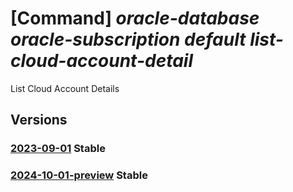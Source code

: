 # [Command] _oracle-database oracle-subscription default list-cloud-account-detail_

List Cloud Account Details

## Versions

### [2023-09-01](/Resources/mgmt-plane/L3N1YnNjcmlwdGlvbnMve30vcHJvdmlkZXJzL29yYWNsZS5kYXRhYmFzZS9vcmFjbGVzdWJzY3JpcHRpb25zL2RlZmF1bHQvbGlzdGNsb3VkYWNjb3VudGRldGFpbHM=/2023-09-01.xml) **Stable**

<!-- mgmt-plane /subscriptions/{}/providers/oracle.database/oraclesubscriptions/default/listcloudaccountdetails 2023-09-01 -->

### [2024-10-01-preview](/Resources/mgmt-plane/L3N1YnNjcmlwdGlvbnMve30vcHJvdmlkZXJzL29yYWNsZS5kYXRhYmFzZS9vcmFjbGVzdWJzY3JpcHRpb25zL2RlZmF1bHQvbGlzdGNsb3VkYWNjb3VudGRldGFpbHM=/2024-10-01-preview.xml) **Stable**

<!-- mgmt-plane /subscriptions/{}/providers/oracle.database/oraclesubscriptions/default/listcloudaccountdetails 2024-10-01-preview -->
